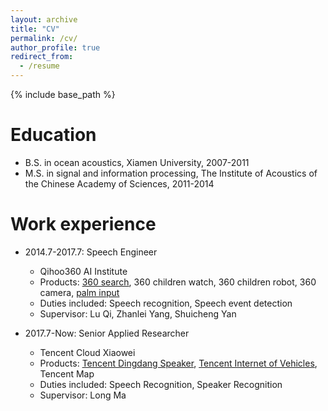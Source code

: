 ```yaml
---
layout: archive
title: "CV"
permalink: /cv/
author_profile: true
redirect_from:
  - /resume
---
```


{% include base_path %}

Education
======
* B.S. in ocean acoustics, Xiamen University, 2007-2011
* M.S. in signal and information processing, The Institute of Acoustics of the Chinese Academy of Sciences, 2011-2014

Work experience
======
* 2014.7-2017.7: Speech Engineer
  * Qihoo360 AI Institute
  * Products: [360 search](https://www.so.com/), 360 children watch, 360 children robot, 360 camera, [palm input](http://www.xinshuru.com/win_record.html)
  * Duties included: Speech recognition, Speech event detection
  * Supervisor: Lu Qi, Zhanlei Yang, Shuicheng Yan

* 2017.7-Now: Senior Applied Researcher
  * Tencent Cloud Xiaowei
  * Products: [Tencent Dingdang Speaker](https://dingdang.qq.com/dingdang_speaker.html), [Tencent Internet of Vehicles](https://cloud.tencent.com/solution/auto), Tencent Map
  * Duties included: Speech Recognition, Speaker Recognition
  * Supervisor: Long Ma 
